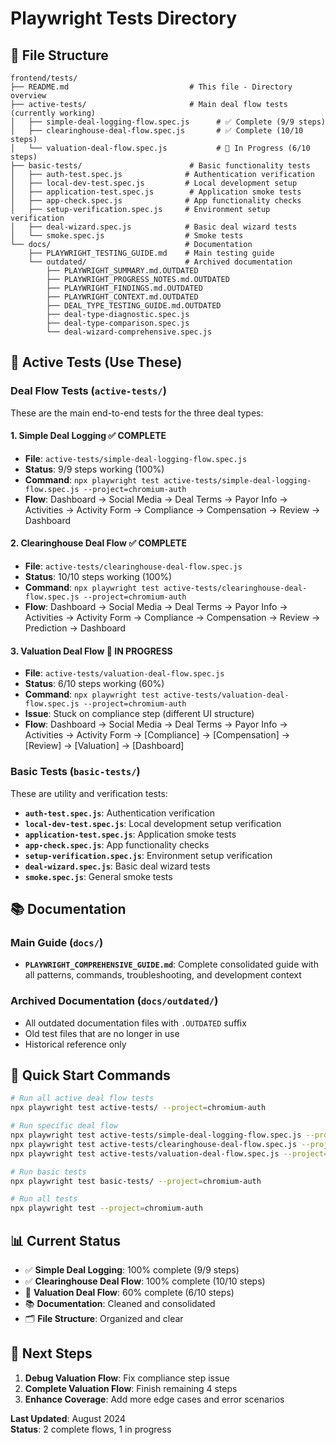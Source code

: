 # Playwright Tests Directory

## 📁 **File Structure**

```
frontend/tests/
├── README.md                           # This file - Directory overview
├── active-tests/                       # Main deal flow tests (currently working)
│   ├── simple-deal-logging-flow.spec.js      # ✅ Complete (9/9 steps)
│   ├── clearinghouse-deal-flow.spec.js       # ✅ Complete (10/10 steps)
│   └── valuation-deal-flow.spec.js           # 🔄 In Progress (6/10 steps)
├── basic-tests/                        # Basic functionality tests
│   ├── auth-test.spec.js              # Authentication verification
│   ├── local-dev-test.spec.js         # Local development setup
│   ├── application-test.spec.js        # Application smoke tests
│   ├── app-check.spec.js              # App functionality checks
│   ├── setup-verification.spec.js     # Environment setup verification
│   ├── deal-wizard.spec.js            # Basic deal wizard tests
│   └── smoke.spec.js                  # Smoke tests
└── docs/                              # Documentation
    ├── PLAYWRIGHT_TESTING_GUIDE.md    # Main testing guide
    └── outdated/                      # Archived documentation
        ├── PLAYWRIGHT_SUMMARY.md.OUTDATED
        ├── PLAYWRIGHT_PROGRESS_NOTES.md.OUTDATED
        ├── PLAYWRIGHT_FINDINGS.md.OUTDATED
        ├── PLAYWRIGHT_CONTEXT.md.OUTDATED
        ├── DEAL_TYPE_TESTING_GUIDE.md.OUTDATED
        ├── deal-type-diagnostic.spec.js
        ├── deal-type-comparison.spec.js
        └── deal-wizard-comprehensive.spec.js
```

## 🎯 **Active Tests (Use These)**

### **Deal Flow Tests** (`active-tests/`)
These are the main end-to-end tests for the three deal types:

#### **1. Simple Deal Logging** ✅ **COMPLETE**
- **File**: `active-tests/simple-deal-logging-flow.spec.js`
- **Status**: 9/9 steps working (100%)
- **Command**: `npx playwright test active-tests/simple-deal-logging-flow.spec.js --project=chromium-auth`
- **Flow**: Dashboard → Social Media → Deal Terms → Payor Info → Activities → Activity Form → Compliance → Compensation → Review → Dashboard

#### **2. Clearinghouse Deal Flow** ✅ **COMPLETE**
- **File**: `active-tests/clearinghouse-deal-flow.spec.js`
- **Status**: 10/10 steps working (100%)
- **Command**: `npx playwright test active-tests/clearinghouse-deal-flow.spec.js --project=chromium-auth`
- **Flow**: Dashboard → Social Media → Deal Terms → Payor Info → Activities → Activity Form → Compliance → Compensation → Review → Prediction → Dashboard

#### **3. Valuation Deal Flow** 🔄 **IN PROGRESS**
- **File**: `active-tests/valuation-deal-flow.spec.js`
- **Status**: 6/10 steps working (60%)
- **Command**: `npx playwright test active-tests/valuation-deal-flow.spec.js --project=chromium-auth`
- **Issue**: Stuck on compliance step (different UI structure)
- **Flow**: Dashboard → Social Media → Deal Terms → Payor Info → Activities → Activity Form → [Compliance] → [Compensation] → [Review] → [Valuation] → [Dashboard]

### **Basic Tests** (`basic-tests/`)
These are utility and verification tests:

- **`auth-test.spec.js`**: Authentication verification
- **`local-dev-test.spec.js`**: Local development setup verification
- **`application-test.spec.js`**: Application smoke tests
- **`app-check.spec.js`**: App functionality checks
- **`setup-verification.spec.js`**: Environment setup verification
- **`deal-wizard.spec.js`**: Basic deal wizard tests
- **`smoke.spec.js`**: General smoke tests

## 📚 **Documentation**

### **Main Guide** (`docs/`)
- **`PLAYWRIGHT_COMPREHENSIVE_GUIDE.md`**: Complete consolidated guide with all patterns, commands, troubleshooting, and development context

### **Archived Documentation** (`docs/outdated/`)
- All outdated documentation files with `.OUTDATED` suffix
- Old test files that are no longer in use
- Historical reference only

## 🚀 **Quick Start Commands**

```bash
# Run all active deal flow tests
npx playwright test active-tests/ --project=chromium-auth

# Run specific deal flow
npx playwright test active-tests/simple-deal-logging-flow.spec.js --project=chromium-auth
npx playwright test active-tests/clearinghouse-deal-flow.spec.js --project=chromium-auth
npx playwright test active-tests/valuation-deal-flow.spec.js --project=chromium-auth

# Run basic tests
npx playwright test basic-tests/ --project=chromium-auth

# Run all tests
npx playwright test --project=chromium-auth
```

## 📊 **Current Status**

- ✅ **Simple Deal Logging**: 100% complete (9/9 steps)
- ✅ **Clearinghouse Deal Flow**: 100% complete (10/10 steps)
- 🔄 **Valuation Deal Flow**: 60% complete (6/10 steps)
- 📚 **Documentation**: Cleaned and consolidated
- 🗂️ **File Structure**: Organized and clear

## 🎯 **Next Steps**

1. **Debug Valuation Flow**: Fix compliance step issue
2. **Complete Valuation Flow**: Finish remaining 4 steps
3. **Enhance Coverage**: Add more edge cases and error scenarios

**Last Updated**: August 2024  
**Status**: 2 complete flows, 1 in progress 